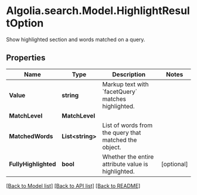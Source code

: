 # Algolia.search.Model.HighlightResultOption
Show highlighted section and words matched on a query.

## Properties

Name | Type | Description | Notes
------------ | ------------- | ------------- | -------------
**Value** | **string** | Markup text with &#x60;facetQuery&#x60; matches highlighted. | 
**MatchLevel** | **MatchLevel** |  | 
**MatchedWords** | **List&lt;string&gt;** | List of words from the query that matched the object. | 
**FullyHighlighted** | **bool** | Whether the entire attribute value is highlighted. | [optional] 

[[Back to Model list]](../README.md#documentation-for-models) [[Back to API list]](../README.md#documentation-for-api-endpoints) [[Back to README]](../README.md)

